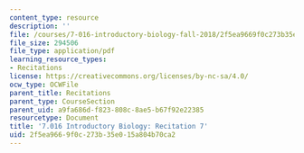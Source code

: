 ```yaml
---
content_type: resource
description: ''
file: /courses/7-016-introductory-biology-fall-2018/2f5ea9669f0c273b35e015a804b70ca2_MIT7_016F18rec7.pdf
file_size: 294506
file_type: application/pdf
learning_resource_types:
- Recitations
license: https://creativecommons.org/licenses/by-nc-sa/4.0/
ocw_type: OCWFile
parent_title: Recitations
parent_type: CourseSection
parent_uid: a9fa686d-f823-808c-8ae5-b67f92e22385
resourcetype: Document
title: '7.016 Introductory Biology: Recitation 7'
uid: 2f5ea966-9f0c-273b-35e0-15a804b70ca2
---
```

